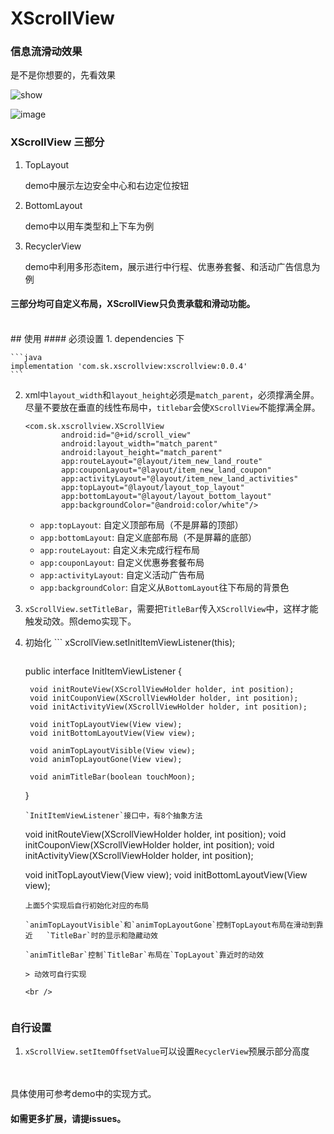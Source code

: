 # XScrollView
### 信息流滑动效果 


是不是你想要的，先看效果  

<img src="https://github.com/magicbaby810/XScrollView/tree/master/app/src/main/res/mipmap-xxhdpi/demo_video.gif" alt="show" />  

![image](https://github.com/magicbaby810/XScrollView/tree/master/app/src/main/res/mipmap-xxhdpi/demo_video.gif)

### XScrollView 三部分

1. TopLayout 

	demo中展示左边安全中心和右边定位按钮
	
2. BottomLayout
   
   demo中以用车类型和上下车为例	
   
3. RecyclerView
	
	demo中利用多形态item，展示进行中行程、优惠券套餐、和活动广告信息为例
	
#### 三部分均可自定义布局，XScrollView只负责承载和滑动功能。
<br />
## 使用
#### 必须设置
1. dependencies 下
	
	```java 
	implementation 'com.sk.xscrollview:xscrollview:0.0.4'
	```

2. xml中`layout_width`和`layout_height`必须是`match_parent`，必须撑满全屏。
	尽量不要放在垂直的线性布局中，`titlebar`会使`XScrollView`不能撑满全屏。

	```
	<com.sk.xscrollview.XScrollView
	        android:id="@+id/scroll_view"
	        android:layout_width="match_parent"
	        android:layout_height="match_parent"
	        app:routeLayout="@layout/item_new_land_route"
	        app:couponLayout="@layout/item_new_land_coupon"
	        app:activityLayout="@layout/item_new_land_activities"
	        app:topLayout="@layout/layout_top_layout"
	        app:bottomLayout="@layout/layout_bottom_layout"
	        app:backgroundColor="@android:color/white"/>
	```   
	
	- `app:topLayout`: 自定义顶部布局（不是屏幕的顶部）
	- `app:bottomLayout`: 自定义底部布局（不是屏幕的底部）
	- `app:routeLayout`: 自定义未完成行程布局
	- `app:couponLayout`: 自定义优惠券套餐布局
	- `app:activityLayout`: 自定义活动广告布局
	- `app:backgroundColor`: 自定义从`BottomLayout`往下布局的背景色  
  
  
3. `xScrollView.setTitleBar`，需要把`TitleBar`传入`XScrollView`中，这样才能触发动效。照demo实现下。

4. 初始化  ```
	xScrollView.setInitItemViewListener(this);
	```
	
	```
	public interface InitItemViewListener {
	
        void initRouteView(XScrollViewHolder holder, int position);
        void initCouponView(XScrollViewHolder holder, int position);
        void initActivityView(XScrollViewHolder holder, int position);
	
        void initTopLayoutView(View view);
        void initBottomLayoutView(View view);
	
        void animTopLayoutVisible(View view);
        void animTopLayoutGone(View view);
	
        void animTitleBar(boolean touchMoon);
    }
	```    
	`InitItemViewListener`接口中，有8个抽象方法
	
	```
	void initRouteView(XScrollViewHolder holder, int position);
	void initCouponView(XScrollViewHolder holder, int position);
	void initActivityView(XScrollViewHolder holder, int position);
	
	void initTopLayoutView(View view);
	void initBottomLayoutView(View view);
	```
	上面5个实现后自行初始化对应的布局
	
	`animTopLayoutVisible`和`animTopLayoutGone`控制TopLayout布局在滑动到靠近	`TitleBar`时的显示和隐藏动效
	
	`animTitleBar`控制`TitleBar`布局在`TopLayout`靠近时的动效 
	
	> 动效可自行实现   
	
	<br />
	

### 自行设置 
1. `xScrollView.setItemOffsetValue`可以设置`RecyclerView`预展示部分高度
	
	  
<br /><br />
具体使用可参考demo中的实现方式。




#### 如需更多扩展，请提issues。

